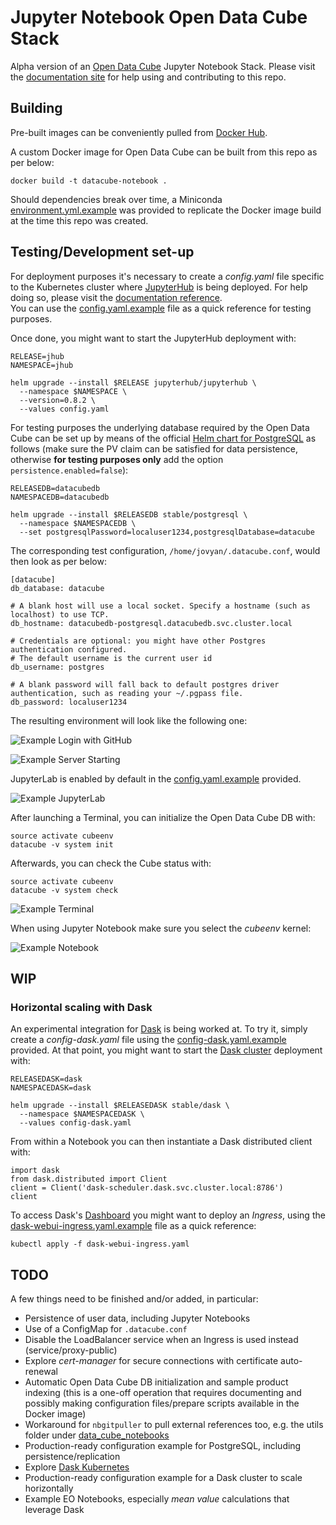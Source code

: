 # Jupyter Notebook Open Data Cube Stack

Alpha version of an [Open Data Cube](https://www.opendatacube.org/) Jupyter Notebook Stack. Please visit the [documentation site](https://zero-to-jupyterhub.readthedocs.io/en/latest/user-environment.html#customize-an-existing-docker-image) for help using and contributing to this repo.

## Building

Pre-built images can be conveniently pulled from [Docker Hub](https://hub.docker.com/r/luigidifraia/datacube-notebook).

A custom Docker image for Open Data Cube can be built from this repo as per below:

`docker build -t datacube-notebook .`

Should dependencies break over time, a Miniconda [environment.yml.example](environment.yml.example) was provided to replicate the Docker image build at the time this repo was created.

## Testing/Development set-up

For deployment purposes it's necessary to create a *config.yaml* file specific to the Kubernetes cluster where [JupyterHub](https://jupyter.org/hub) is being deployed. For help doing so, please visit the [documentation reference](https://zero-to-jupyterhub.readthedocs.io/en/latest/reference.html#helm-chart-configuration-reference).\
You can use the [config.yaml.example](config.yaml.example) file as a quick reference for testing purposes.

Once done, you might want to start the JupyterHub deployment with:

```
RELEASE=jhub
NAMESPACE=jhub

helm upgrade --install $RELEASE jupyterhub/jupyterhub \
  --namespace $NAMESPACE \
  --version=0.8.2 \
  --values config.yaml
```

For testing purposes the underlying database required by the Open Data Cube can be set up by means of the official [Helm chart for PostgreSQL](https://github.com/helm/charts/tree/master/stable/postgresql) as follows (make sure the PV claim can be satisfied for data persistence, otherwise **for testing purposes only** add the option `persistence.enabled=false`):

```
RELEASEDB=datacubedb
NAMESPACEDB=datacubedb

helm upgrade --install $RELEASEDB stable/postgresql \
  --namespace $NAMESPACEDB \
  --set postgresqlPassword=localuser1234,postgresqlDatabase=datacube
```

The corresponding test configuration, `/home/jovyan/.datacube.conf`, would then look as per below:

```
[datacube]
db_database: datacube

# A blank host will use a local socket. Specify a hostname (such as localhost) to use TCP.
db_hostname: datacubedb-postgresql.datacubedb.svc.cluster.local

# Credentials are optional: you might have other Postgres authentication configured.
# The default username is the current user id
db_username: postgres

# A blank password will fall back to default postgres driver authentication, such as reading your ~/.pgpass file.
db_password: localuser1234
```

The resulting environment will look like the following one:

![Example Login with GitHub](media/JupyterHub_GitHub_OAuth.png)

![Example Server Starting](media/JupyterHub_Server_Starting.png)

JupyterLab is enabled by default in the [config.yaml.example](config.yaml.example) provided.

![Example JupyterLab](media/JupyterHub_Lab_Launcher.png)

After launching a Terminal, you can initialize the Open Data Cube DB with:

```
source activate cubeenv
datacube -v system init
```

Afterwards, you can check the Cube status with:

```
source activate cubeenv
datacube -v system check
```

![Example Terminal](media/JupyterHub_Terminal.png)

When using Jupyter Notebook make sure you select the *cubeenv* kernel:

![Example Notebook](media/JupyterHub_Notebook.png)

## WIP

### Horizontal scaling with Dask

An experimental integration for [Dask](https://dask.org/) is being worked at. To try it, simply create a *config-dask.yaml* file using the [config-dask.yaml.example](config-dask.yaml.example) provided. At that point, you might want to start the [Dask cluster](https://github.com/helm/charts/tree/master/stable/dask) deployment with:

```
RELEASEDASK=dask
NAMESPACEDASK=dask

helm upgrade --install $RELEASEDASK stable/dask \
  --namespace $NAMESPACEDASK \
  --values config-dask.yaml
```

From within a Notebook you can then instantiate a Dask distributed client with:

```
import dask
from dask.distributed import Client
client = Client('dask-scheduler.dask.svc.cluster.local:8786')
client
```

To access Dask's [Dashboard](http://docs.dask.org/en/latest/diagnostics-distributed.html#dashboard) you might want to deploy an *Ingress*, using the [dask-webui-ingress.yaml.example](dask-webui-ingress.yaml.example) file as a quick reference:

`kubectl apply -f dask-webui-ingress.yaml`

## TODO

A few things need to be finished and/or added, in particular:
- Persistence of user data, including Jupyter Notebooks
- Use of a ConfigMap for `.datacube.conf`
- Disable the LoadBalancer service when an Ingress is used instead (service/proxy-public)
- Explore *cert-manager* for secure connections with certificate auto-renewal
- Automatic Open Data Cube DB initialization and sample product indexing (this is a one-off operation that requires documenting and possibly making configuration files/prepare scripts available in the Docker image)
- Workaround for `nbgitpuller` to pull external references too, e.g. the utils folder under [data_cube_notebooks](https://github.com/ceos-seo/data_cube_notebooks)
- Production-ready configuration example for PostgreSQL, including persistence/replication
- Explore [Dask Kubernetes](http://kubernetes.dask.org/en/latest/)
- Production-ready configuration example for a Dask cluster to scale horizontally
- Example EO Notebooks, especially *mean value* calculations that leverage Dask
